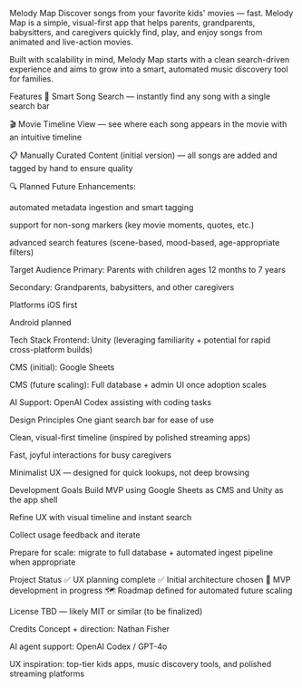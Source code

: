 Melody Map
Discover songs from your favorite kids' movies — fast.
Melody Map is a simple, visual-first app that helps parents, grandparents, babysitters, and caregivers quickly find, play, and enjoy songs from animated and live-action movies.

Built with scalability in mind, Melody Map starts with a clean search-driven experience and aims to grow into a smart, automated music discovery tool for families.

Features
🎵 Smart Song Search — instantly find any song with a single search bar

🎬 Movie Timeline View — see where each song appears in the movie with an intuitive timeline

📋 Manually Curated Content (initial version) — all songs are added and tagged by hand to ensure quality

🔍 Planned Future Enhancements:

automated metadata ingestion and smart tagging

support for non-song markers (key movie moments, quotes, etc.)

advanced search features (scene-based, mood-based, age-appropriate filters)

Target Audience
Primary: Parents with children ages 12 months to 7 years

Secondary: Grandparents, babysitters, and other caregivers

Platforms
iOS first

Android planned

Tech Stack
Frontend: Unity (leveraging familiarity + potential for rapid cross-platform builds)

CMS (initial): Google Sheets

CMS (future scaling): Full database + admin UI once adoption scales

AI Support: OpenAI Codex assisting with coding tasks

Design Principles
One giant search bar for ease of use

Clean, visual-first timeline (inspired by polished streaming apps)

Fast, joyful interactions for busy caregivers

Minimalist UX — designed for quick lookups, not deep browsing

Development Goals
Build MVP using Google Sheets as CMS and Unity as the app shell

Refine UX with visual timeline and instant search

Collect usage feedback and iterate

Prepare for scale: migrate to full database + automated ingest pipeline when appropriate

Project Status
✅ UX planning complete
✅ Initial architecture chosen
🚧 MVP development in progress
🗺️ Roadmap defined for automated future scaling

License
TBD — likely MIT or similar (to be finalized)

Credits
Concept + direction: Nathan Fisher

AI agent support: OpenAI Codex / GPT-4o

UX inspiration: top-tier kids apps, music discovery tools, and polished streaming platforms

